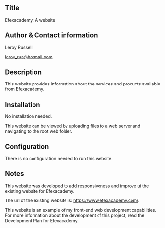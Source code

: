 Title
-----------
Efexacademy: A website

Author & Contact information
-----------
Leroy Russell 

leroy_rus@hotmail.com

Description
-----------
This website provides information about the services and products available from Efexacademy.

Installation
------------
No installation needed.

This website can be viewed by uploading files to a web server and navigating to the root web folder.

Configuration
-------------
There is no configuration needed to run this website.

Notes
-----
This website was developed to add responsiveness and improve ui the existing website for Efexacademy.


The url of the existing website is: https://www.efexacademy.com/. 

This website is an example of my front-end web development capabilities. For more information about the development of this project, read the Development Plan for Efexacademy.
